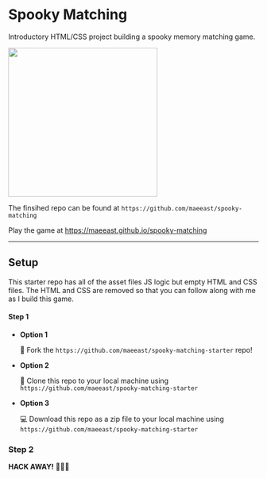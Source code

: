 # Spooky Matching

Introductory HTML/CSS project building a spooky memory matching game.

<img src="https://media.giphy.com/media/XZghcRkL6uEfNeF9iQ/giphy.gif" height=300 />

The finsihed repo can be found at `https://github.com/maeeast/spooky-matching`

Play the game at https://maeeast.github.io/spooky-matching

---

## Setup

This starter repo has all of the asset files JS logic but empty HTML and CSS files. The HTML and CSS are removed so that you can follow along with me as I build this game.

#### Step 1

* **Option 1**

    🍴 Fork the `https://github.com/maeeast/spooky-matching-starter` repo!

* **Option 2**

    👯 Clone this repo to your local machine using `https://github.com/maeeast/spooky-matching-starter`

* **Option 3**

    💻 Download this repo as a zip file to your local machine using `https://github.com/maeeast/spooky-matching-starter`

### Step 2

**HACK AWAY!** 🔨🔨🔨




